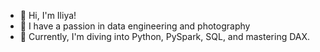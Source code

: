 - 👋 Hi, I'm Iliya!
- 👀 I have a passion in data engineering and photography
- 🌱 Currently, I'm diving into Python, PySpark, SQL, and mastering DAX.

<!---
iliyaj/iliyaj is a ✨ special ✨ repository because its `README.md` (this file) appears on your GitHub profile.
You can click the Preview link to take a look at your changes.
--->
